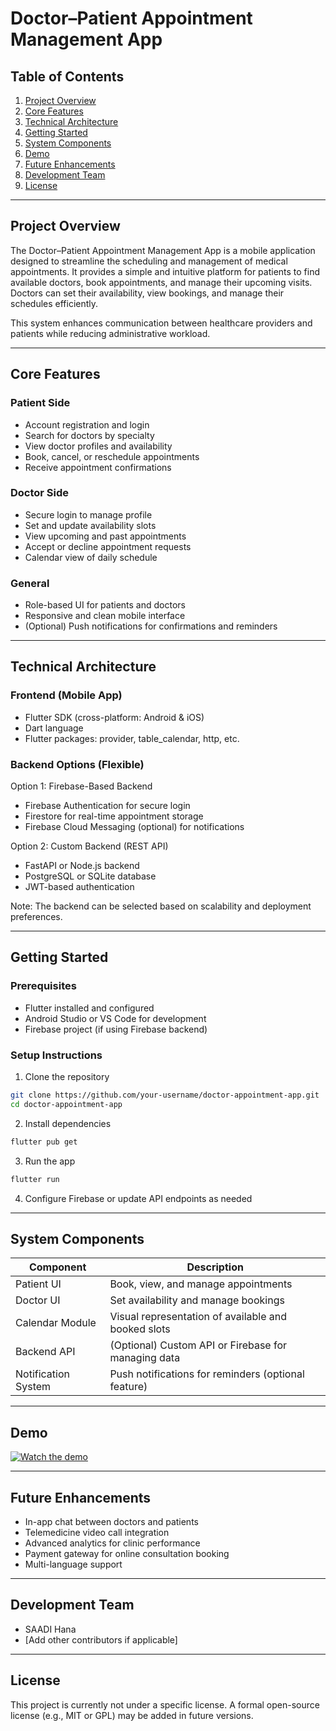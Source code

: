 # Doctor–Patient Appointment Management App

## Table of Contents
1. [Project Overview](#project-overview)
2. [Core Features](#core-features)
3. [Technical Architecture](#technical-architecture)
4. [Getting Started](#getting-started)
5. [System Components](#system-components)
6. [Demo](#demo)
7. [Future Enhancements](#future-enhancements)
8. [Development Team](#development-team)
9. [License](#license)

---

<a id="project-overview"></a>
## Project Overview

The Doctor–Patient Appointment Management App is a mobile application designed to streamline the scheduling and management of medical appointments. It provides a simple and intuitive platform for patients to find available doctors, book appointments, and manage their upcoming visits. Doctors can set their availability, view bookings, and manage their schedules efficiently.

This system enhances communication between healthcare providers and patients while reducing administrative workload.

---

<a id="core-features"></a>
## Core Features

### Patient Side
- Account registration and login
- Search for doctors by specialty
- View doctor profiles and availability
- Book, cancel, or reschedule appointments
- Receive appointment confirmations

### Doctor Side
- Secure login to manage profile
- Set and update availability slots
- View upcoming and past appointments
- Accept or decline appointment requests
- Calendar view of daily schedule

### General
- Role-based UI for patients and doctors
- Responsive and clean mobile interface
- (Optional) Push notifications for confirmations and reminders

---

<a id="technical-architecture"></a>
## Technical Architecture

### Frontend (Mobile App)
- Flutter SDK (cross-platform: Android & iOS)
- Dart language
- Flutter packages: provider, table_calendar, http, etc.

### Backend Options (Flexible)
Option 1: Firebase-Based Backend
- Firebase Authentication for secure login
- Firestore for real-time appointment storage
- Firebase Cloud Messaging (optional) for notifications

Option 2: Custom Backend (REST API)
- FastAPI or Node.js backend
- PostgreSQL or SQLite database
- JWT-based authentication

Note: The backend can be selected based on scalability and deployment preferences.

---

<a id="getting-started"></a>
## Getting Started

### Prerequisites
- Flutter installed and configured
- Android Studio or VS Code for development
- Firebase project (if using Firebase backend)

### Setup Instructions
1. Clone the repository
```bash
git clone https://github.com/your-username/doctor-appointment-app.git
cd doctor-appointment-app
```
2. Install dependencies
```bash
flutter pub get
```
3. Run the app
```bash
flutter run
```
4. Configure Firebase or update API endpoints as needed

---

<a id="system-components"></a>
## System Components

| Component         | Description                                               |
|------------------|-----------------------------------------------------------|
| Patient UI       | Book, view, and manage appointments                       |
| Doctor UI        | Set availability and manage bookings                      |
| Calendar Module  | Visual representation of available and booked slots       |
| Backend API      | (Optional) Custom API or Firebase for managing data       |
| Notification System | Push notifications for reminders (optional feature)    |

---

<a id="demo"></a>
## Demo

[![Watch the demo](https://img.youtube.com/vi/Vcmx5TlZL5U/0.jpg)](https://www.youtube.com/watch?v=Vcmx5TlZL5U)

---

<a id="future-enhancements"></a>
## Future Enhancements

- In-app chat between doctors and patients
- Telemedicine video call integration
- Advanced analytics for clinic performance
- Payment gateway for online consultation booking
- Multi-language support

---

<a id="development-team"></a>
## Development Team

- SAADI Hana  
- [Add other contributors if applicable]

---

<a id="license"></a>
## License

This project is currently not under a specific license. A formal open-source license (e.g., MIT or GPL) may be added in future versions.
